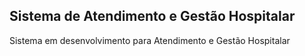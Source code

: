 ## Sistema de Atendimento e Gestão Hospitalar

Sistema em desenvolvimento para Atendimento e Gestão Hospitalar
